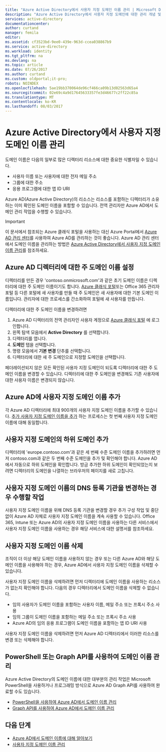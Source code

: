 ```yaml
---
title: "Azure Active Directory에서 사용자 지정 도메인 이름 관리 | Microsoft Docs"
description: "Azure Active Directory에서 사용자 지정 도메인에 대한 관리 개념 및 관리 방법"
services: active-directory
documentationcenter: 
author: curtand
manager: femila
editor: 
ms.assetid: cf3523bd-9ee0-439e-963d-ccea038867b9
ms.service: active-directory
ms.workload: identity
ms.tgt_pltfrm: na
ms.devlang: na
ms.topic: article
ms.date: 07/26/2017
ms.author: curtand
ms.custom: oldportal;it-pro;
robots: NOINDEX
ms.openlocfilehash: 5ae19bb370064de96cf466ca09b13d02563d65a4
ms.sourcegitcommit: 02e69c4a9d17645633357fe3d46677c2ff22c85a
ms.translationtype: MT
ms.contentlocale: ko-KR
ms.lasthandoff: 08/03/2017
---
```

# <a name="managing-custom-domain-names-in-your-azure-active-directory"></a>Azure Active Directory에서 사용자 지정 도메인 이름 관리
도메인 이름은 다음의 일부로 많은 디렉터리 리소스에 대한 중요한 식별자일 수 있습니다.

* 사용자 이름 또는 사용자에 대한 전자 메일 주소
* 그룹에 대한 주소
* 응용 프로그램에 대한 앱 ID URI

Azure AD(Azure Active Directory)의 리소스는 리소스를 포함하는 디렉터리가 소유하는 이미 확인된 도메인 이름을 포함할 수 있습니다. 전역 관리자만 Azure AD에서 도메인 관리 작업을 수행할 수 있습니다.

> [!IMPORTANT]
> 이 문서에서 참조되는 Azure 클래식 포털을 사용하는 대신 Azure Portal에서 [Azure AD 관리 센터](https://aad.portal.azure.com)를 사용하여 Azure AD를 관리하는 것이 좋습니다. Azure AD 관리 센터에서 도메인 이름을 관리하는 방법은 [Azure Active Directory에서 사용자 지정 도메인 이름 관리](active-directory-domains-manage-azure-portal.md)를 참조하세요.

## <a name="set-the-primary-domain-name-for-your-azure-ad-directory"></a>Azure AD 디렉터리에 대한 주 도메인 이름 설정
디렉터리를 만든 경우 'contoso.onmicrosoft.com'과 같은 초기 도메인 이름은 디렉터리에 대한 주 도메인 이름이기도 합니다. [Azure 클래식 포털](https://manage.windowsazure.com/)또는 Office 365 관리자 포털 등 다른 포털에 새 사용자를 만들 때 주 도메인은 새 사용자에 대한 기본 도메인 이름입니다. 관리자에 대한 프로세스를 간소화하여 포털에 새 사용자를 만듭니다.

디렉터리에 대한 주 도메인 이름을 변경하려면

1. Azure AD 디렉터리의 전역 관리자인 사용자 계정으로 [Azure 클래식 포털](https://manage.windowsazure.com/) 에 로그인합니다.
2. 왼쪽 탐색 모음에서 **Active Directory** 를 선택합니다.
3. 디렉터리를 엽니다.
4. **도메인** 탭을 선택합니다.
5. 명령 모음에서 **기본 변경** 단추를 선택합니다.
6. 디렉터리에 대한 새 주 도메인으로 지정할 도메인을 선택합니다.

페더레이션되지 않은 모든 확인된 사용자 지정 도메인이 되도록 디렉터리에 대한 주 도메인 이름을 변경할 수 있습니다. 디렉터리에 대한 주 도메인을 변경해도 기존 사용자에 대한 사용자 이름은 변경되지 않습니다.

## <a name="add-custom-domain-names-to-your-azure-ad"></a>Azure AD에 사용자 지정 도메인 이름 추가
각 Azure AD 디렉터리에 최대 900개의 사용자 지정 도메인 이름을 추가할 수 있습니다. [추가 사용자 지정 도메인 이름을 추가](active-directory-add-domain.md) 하는 프로세스는 첫 번째 사용자 지정 도메인 이름에 대해 동일합니다.

## <a name="add-subdomains-of-a-custom-domain"></a>사용자 지정 도메인의 하위 도메인 추가
디렉터리에 'europe.contoso.com'과 같은 세 번째 수준 도메인 이름을 추가하려면 먼저 contoso.com과 같은 두 번째 수준 도메인을 추가 및 확인해야 합니다. Azure AD에서 자동으로 하위 도메인을 확인합니다. 방금 추가한 하위 도메인이 확인되었는지 보려면 디렉터리의 도메인을 나열하는 브라우저의 페이지를 새로 고칩니다.

## <a name="what-to-do-if-you-change-the-dns-registrar-for-your-custom-domain-name"></a>사용자 지정 도메인 이름의 DNS 등록 기관을 변경하는 경우 수행할 작업
사용자 지정 도메인 이름을 위해 DNS 등록 기관을 변경할 경우 추가 구성 작업 및 중단 없이 Azure AD 자체로 사용자 지정 도메인 이름을 계속 사용할 수 있습니다. Office 365, Intune 또는 Azure AD의 사용자 지정 도메인 이름을 사용하는 다른 서비스에서 사용자 지정 도메인 이름을 사용하는 경우 해당 서비스에 대한 설명서를 참조하세요.

## <a name="delete-a-custom-domain-name"></a>사용자 지정 도메인 이름 삭제
조직이 더 이상 해당 도메인 이름을 사용하지 않는 경우 또는 다른 Azure AD와 해당 도메인 이름을 사용해야 하는 경우, Azure AD에서 사용자 지정 도메인 이름을 삭제할 수 있습니다.

사용자 지정 도메인 이름을 삭제하려면 먼저 디렉터리에 도메인 이름을 사용하는 리소스가 없는지 확인해야 합니다. 다음의 경우 디렉터리에서 도메인 이름을 삭제할 수 없습니다.

* 임의 사용자가 도메인 이름을 포함하는 사용자 이름, 메일 주소 또는 프록시 주소 사용
* 임의 그룹이 도메인 이름을 포함하는 메일 주소 또는 프록시 주소 사용
* Azure AD의 임의 응용 프로그램이 도메인 이름을 포함하는 앱 ID URI 사용

사용자 지정 도메인 이름을 삭제하려면 먼저 Azure AD 디렉터리에서 이러한 리소스를 변경 또는 삭제해야 합니다.

## <a name="use-powershell-or-graph-api-to-manage-domain-names"></a>PowerShell 또는 Graph API를 사용하여 도메인 이름 관리
Azure Active Directory의 도메인 이름에 대한 대부분의 관리 작업은 Microsoft PowerShell을 사용하거나 프로그래밍 방식으로 Azure AD Graph API를 사용하여 완료할 수도 있습니다.

* [PowerShell을 사용하여 Azure AD에서 도메인 이름 관리](https://msdn.microsoft.com/library/azure/e1ef403f-3347-4409-8f46-d72dafa116e0#BKMK_ManageDomains)
* [Graph API를 사용하여 Azure AD에서 도메인 이름 관리](https://msdn.microsoft.com/Library/Azure/Ad/Graph/api/domains-operations)

## <a name="next-steps"></a>다음 단계
* [Azure AD에서 도메인 이름에 대해 알아보기](active-directory-add-domain-concepts.md)
* [사용자 지정 도메인 이름 관리](active-directory-add-manage-domain-names.md)

